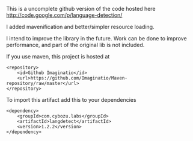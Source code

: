 This is a uncomplete github version of the code hosted here
http://code.google.com/p/language-detection/

I added mavenification and better/simpler resource loading.

I intend to improve the library in the future. Work can be done
to improve performance, and part of the original lib is not included.

If you use maven, this project is hosted at 

	<repository>
		<id>Github Imaginatio</id>
		<url>https://github.com/Imaginatio/Maven-repository/raw/master</url>
	</repository>
		
To import this artifact add this to your dependencies

	<dependency>
		<groupId>com.cybozu.labs</groupId>
		<artifactId>langdetect</artifactId>
		<version>1.2.2</version>
	</dependency>